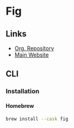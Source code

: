 # Fig

## Links

- [Org. Repository](https://github.com/withfig)
- [Main Website](https://fig.io)

## CLI

### Installation

#### Homebrew

```sh
brew install --cask fig
```

